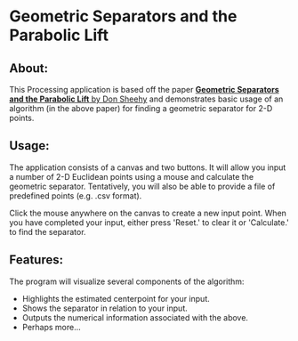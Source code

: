 Geometric Separators and the Parabolic Lift
====================

About:
------

This Processing application is based off the paper [**Geometric Separators and the Parabolic Lift** by Don Sheehy](http://donsheehy.net/research/sheehy13geometric.pdf) and demonstrates basic usage of an algorithm (in the above paper) for finding a geometric separator for 2-D points.

Usage:
------

The application consists of a canvas and two buttons. It will allow you input a number of 2-D Euclidean points using a mouse and calculate the geometric separator. Tentatively, you will also be able to provide a file of predefined points (e.g. .csv format).

Click the mouse anywhere on the canvas to create a new input point. When you have completed your input, either press 'Reset.' to clear it or 'Calculate.' to find the separator.

Features:
---------

The program will visualize several components of the algorithm:

* Highlights the estimated centerpoint for your input.
* Shows the separator in relation to your input.
* Outputs the numerical information associated with the above.
* Perhaps more...
